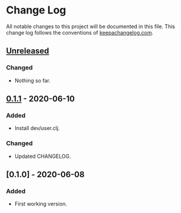 # Change Log
All notable changes to this project will be documented in this file. This change log follows the conventions of [keepachangelog.com](http://keepachangelog.com/).

## [Unreleased]
### Changed
- Nothing so far.

## [0.1.1] - 2020-06-10
### Added
- Install dev/user.clj.
### Changed
- Updated CHANGELOG.

## [0.1.0] - 2020-06-08
### Added
- First working version.

[Unreleased]: https://github.com/syntereen/dorab-lib-template/compare/0.1.1...HEAD
[0.1.1]: https://github.com/syntereen/dorab-lib-template/compare/0.1.0...0.1.1
